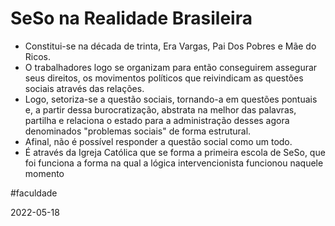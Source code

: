 # SeSo na Realidade Brasileira
- Constitui-se na década de trinta, Era Vargas, Pai Dos Pobres e Mãe do Ricos.
- O trabalhadores logo se organizam para então conseguirem assegurar seus direitos, os movimentos políticos que reivindicam as questões sociais através das relações.
- Logo, setoriza-se a questão sociais, tornando-a em questões pontuais e, a partir dessa burocratização, abstrata na melhor das palavras, partilha e relaciona o estado para a administração desses agora denominados "problemas sociais" de forma estrutural.
- Afinal, não é possível responder a questão social como um todo.
- É através da Igreja Católica que se forma a primeira escola de SeSo, que foi funciona a forma na qual a lógica intervencionista funcionou naquele momento

#faculdade 

2022-05-18